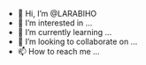 - 👋 Hi, I’m @LARABIHO
- 👀 I’m interested in ...
- 🌱 I’m currently learning ...
- 💞️ I’m looking to collaborate on ...
- 📫 How to reach me ...

<!---
LARABIHO/LARABIHO is a ✨ special ✨ repository because its `README.md` (this file) appears on your GitHub profile.
You can click the Preview link to take a look at your changes.
--->

